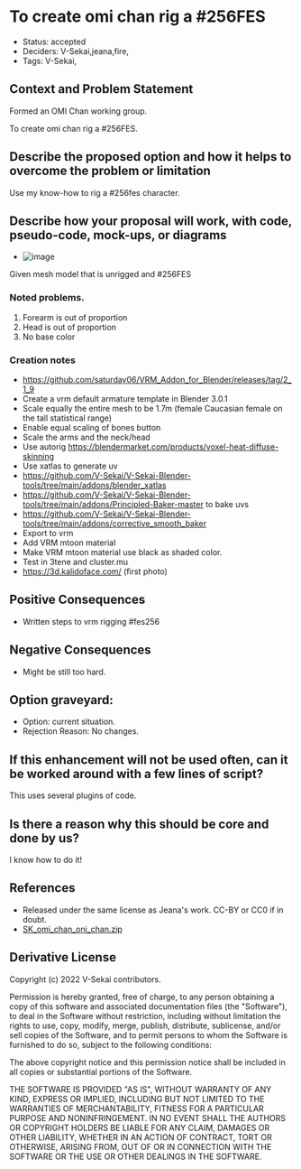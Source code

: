 # To create omi chan rig a \#256FES

- Status: accepted <!-- draft | rejected | accepted | deprecated | superseded by -->
- Deciders: V-Sekai,jeana,fire,
- Tags: V-Sekai,

## Context and Problem Statement

Formed an OMI Chan working group.

To create omi chan rig a \#256FES.

## Describe the proposed option and how it helps to overcome the problem or limitation

Use my know-how to rig a #256fes character.

## Describe how your proposal will work, with code, pseudo-code, mock-ups, or diagrams

- ![image](https://user-images.githubusercontent.com/32321/154479017-731c36f2-b52b-45dc-9078-4de260c6c91f.png)

Given mesh model that is unrigged and #256FES

### Noted problems.

1. Forearm is out of proportion
2. Head is out of proportion
3. No base color

### Creation notes

- https://github.com/saturday06/VRM_Addon_for_Blender/releases/tag/2_1_9 
- Create a vrm default armature template in Blender 3.0.1
- Scale equally the entire mesh to be 1.7m (female Caucasian female on the tall statistical range)
- Enable equal scaling of bones button
- Scale the arms and the neck/head
- Use autorig https://blendermarket.com/products/voxel-heat-diffuse-skinning
- Use xatlas to generate uv
- https://github.com/V-Sekai/V-Sekai-Blender-tools/tree/main/addons/blender_xatlas
- https://github.com/V-Sekai/V-Sekai-Blender-tools/tree/main/addons/Principled-Baker-master to bake uvs
- https://github.com/V-Sekai/V-Sekai-Blender-tools/tree/main/addons/corrective_smooth_baker 
- Export to vrm
- Add VRM mtoon material
- Make VRM mtoon material use black as shaded color.
- Test in 3tene and cluster.mu
- https://3d.kalidoface.com/ (first photo)

## Positive Consequences <!-- optional -->

- Written steps to vrm rigging #fes256

## Negative Consequences <!-- optional -->

- Might be still too hard.

## Option graveyard: <!-- same as above -->

- Option: current situation.
- Rejection Reason: No changes.

## If this enhancement will not be used often, can it be worked around with a few lines of script?

This uses several plugins of code.

## Is there a reason why this should be core and done by us?

I know how to do it!

## References <!-- optional and numbers of links can vary -->

- Released under the same license as Jeana's work. CC-BY or CC0 if in doubt.
- [SK_omi_chan_oni_chan.zip](https://github.com/omigroup/omi-chan/files/8088502/SK_omi_chan_oni_chan.zip)

## Derivative License

Copyright (c) 2022 V-Sekai contributors.

Permission is hereby granted, free of charge, to any person obtaining a copy
of this software and associated documentation files (the "Software"), to deal
in the Software without restriction, including without limitation the rights
to use, copy, modify, merge, publish, distribute, sublicense, and/or sell
copies of the Software, and to permit persons to whom the Software is
furnished to do so, subject to the following conditions:

The above copyright notice and this permission notice shall be included in all
copies or substantial portions of the Software.

THE SOFTWARE IS PROVIDED "AS IS", WITHOUT WARRANTY OF ANY KIND, EXPRESS OR
IMPLIED, INCLUDING BUT NOT LIMITED TO THE WARRANTIES OF MERCHANTABILITY,
FITNESS FOR A PARTICULAR PURPOSE AND NONINFRINGEMENT. IN NO EVENT SHALL THE
AUTHORS OR COPYRIGHT HOLDERS BE LIABLE FOR ANY CLAIM, DAMAGES OR OTHER
LIABILITY, WHETHER IN AN ACTION OF CONTRACT, TORT OR OTHERWISE, ARISING FROM,
OUT OF OR IN CONNECTION WITH THE SOFTWARE OR THE USE OR OTHER DEALINGS IN THE
SOFTWARE.
